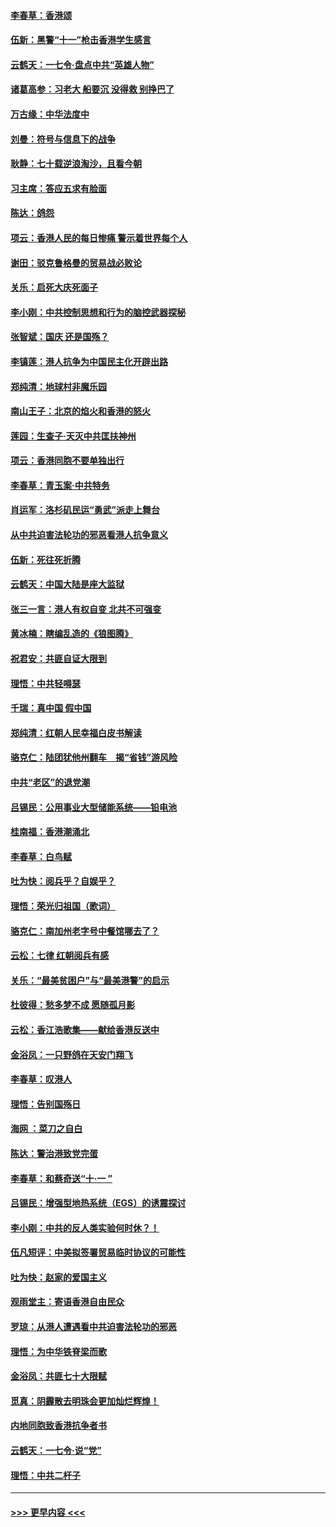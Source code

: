 #### [李春草：香港颂](../pages/nsc993/n11567444.md?t=10040833) 
#### [伍新：黑警“十一”枪击香港学生感言](../pages/nsc993/n11567426.md?t=10040833) 
#### [云鹤天：一七令‧盘点中共“英雄人物”](../pages/nsc993/n11567091.md?t=10040833) 
#### [诸葛高参：习老大 船要沉 没得救 别挣巴了](../pages/nsc993/n11566976.md?t=10040833) 
#### [万古缘：中华法度中](../pages/nsc993/n11566726.md?t=10040833) 
#### [刘曼：符号与信息下的战争](../pages/nsc993/n11564655.md?t=10040833) 
#### [耿静：七十载逆浪淘沙，且看今朝](../pages/nsc993/n11564520.md?t=10040833) 
#### [习主席：答应五求有脸面](../pages/nsc993/n11563953.md?t=10040833) 
#### [陈达：鸽怨](../pages/nsc993/n11561879.md?t=10040833) 
#### [项云：香港人民的每日惨痛  警示着世界每个人](../pages/nsc993/n11559273.md?t=10040833) 
#### [谢田：驳克鲁格曼的贸易战必败论](../pages/nsc993/n11555840.md?t=10040833) 
#### [关乐：启死大庆死面子](../pages/nsc993/n11556823.md?t=10040833) 
#### [李小刚：中共控制思想和行为的脑控武器探秘](../pages/nsc993/n11556776.md?t=10040833) 
#### [张智斌：国庆  还是国殇？](../pages/nsc993/n11556617.md?t=10040833) 
#### [李镇莲：港人抗争为中国民主化开辟出路](../pages/nsc993/n11556570.md?t=10040833) 
#### [郑纯清：地球村非魔乐园](../pages/nsc993/n11555415.md?t=10040833) 
#### [南山王子：北京的焰火和香港的怒火](../pages/nsc993/n11555318.md?t=10040833) 
#### [莲园：生查子·天灭中共匡扶神州](../pages/nsc993/n11555302.md?t=10040833) 
#### [项云：香港同胞不要单独出行](../pages/nsc993/n11555276.md?t=10040833) 
#### [李春草：青玉案‧中共特务](../pages/nsc993/n11552356.md?t=10040833) 
#### [肖运军：洛杉矶民运“勇武”派走上舞台](../pages/nsc993/n11551595.md?t=10040833) 
#### [从中共迫害法轮功的邪恶看港人抗争意义](../pages/nsc993/n11540858.md?t=10040833) 
#### [伍新：死往死折腾](../pages/nsc993/n11550174.md?t=10040833) 
#### [云鹤天：中国大陆是座大监狱](../pages/nsc993/n11550155.md?t=10040833) 
#### [张三一言：港人有权自变 北共不可强变](../pages/nsc993/n11550132.md?t=10040833) 
#### [黄冰楠：瞎编乱造的《狼图腾》](../pages/nsc993/n11550082.md?t=10040833) 
#### [祝君安：共匪自证大限到](../pages/nsc993/n11550041.md?t=10040833) 
#### [理悟：中共轻嘚瑟](../pages/nsc993/n11547978.md?t=10040833) 
#### [千瑞：真中国 假中国](../pages/nsc993/n11547865.md?t=10040833) 
#### [郑纯清：红朝人民幸福白皮书解读](../pages/nsc993/n11547499.md?t=10040833) 
#### [骆克仁：陆团犹他州翻车　揭“省钱”游风险](../pages/nsc993/n11546977.md?t=10040833) 
#### [中共“老区”的退党潮](../pages/nsc993/n11545995.md?t=10040833) 
#### [吕锡民：公用事业大型储能系统——铅电池](../pages/nsc993/n11545701.md?t=10040833) 
#### [桂南福：香港潮涌北](../pages/nsc993/n11545682.md?t=10040833) 
#### [李春草：白鸟赋](../pages/nsc993/n11545663.md?t=10040833) 
#### [吐为快：阅兵乎？自娱乎？](../pages/nsc993/n11545625.md?t=10040833) 
#### [理悟：荣光归祖国（歌词）](../pages/nsc993/n11545616.md?t=10040833) 
#### [骆克仁：南加州老字号中餐馆哪去了？](../pages/nsc993/n11545120.md?t=10040833) 
#### [云松：七律 红朝阅兵有感](../pages/nsc993/n11542394.md?t=10040833) 
#### [关乐：“最美贫困户”与“最美港警”的启示](../pages/nsc993/n11542252.md?t=10040833) 
#### [杜彼得：愁多梦不成 愿随孤月影](../pages/nsc993/n11540296.md?t=10040833) 
#### [云松：香江浩歌集——献给香港反送中](../pages/nsc993/n11540149.md?t=10040833) 
#### [金浴凤：一只野鸽在天安门翔飞](../pages/nsc993/n11540280.md?t=10040833) 
#### [李春草：叹港人](../pages/nsc993/n11540119.md?t=10040833) 
#### [理悟：告别国殇日](../pages/nsc993/n11539610.md?t=10040833) 
#### [海网 ：菜刀之自白](../pages/nsc993/n11539597.md?t=10040833) 
#### [陈达：警治港致党完蛋](../pages/nsc993/n11538127.md?t=10040833) 
#### [李春草：和蔡奇送“十·一 ”](../pages/nsc993/n11537810.md?t=10040833) 
#### [吕锡民：增强型地热系统（EGS）的诱震探讨](../pages/nsc993/n11537765.md?t=10040833) 
#### [李小刚：中共的反人类实验何时休？！](../pages/nsc993/n11537669.md?t=10040833) 
#### [伍凡短评：中美拟签署贸易临时协议的可能性](../pages/nsc993/n11536773.md?t=10040833) 
#### [吐为快：赵家的爱国主义](../pages/nsc993/n11536750.md?t=10040833) 
#### [观雨堂主：寄语香港自由民众](../pages/nsc993/n11536735.md?t=10040833) 
#### [罗琼：从港人遭遇看中共迫害法轮功的邪恶](../pages/nsc993/n11507862.md?t=10040833) 
#### [理悟：为中华铁脊梁而歌](../pages/nsc993/n11534458.md?t=10040833) 
#### [金浴凤：共匪七十大限赋](../pages/nsc993/n11534434.md?t=10040833) 
#### [觅真：阴霾散去明珠会更加灿烂辉煌！](../pages/nsc993/n11531858.md?t=10040833) 
#### [内地同胞致香港抗争者书](../pages/nsc993/n11531645.md?t=10040833) 
#### [云鹤天：一七令‧说“党”](../pages/nsc993/n11529099.md?t=10040833) 
#### [理悟：中共二杆子](../pages/nsc993/n11529046.md?t=10040833) 

----
#### [ >>> 更早内容 <<< ](../indexes/nsc993-earlier.md)
